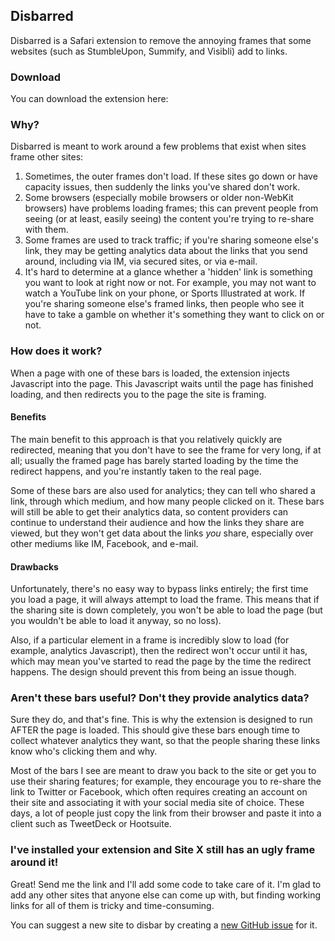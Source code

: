 ## Disbarred

Disbarred is a Safari extension to remove the annoying frames that some websites
(such as StumbleUpon, Summify, and Visibli) add to links.

### Download

You can download the extension here: <insert a link>

### Why?

Disbarred is meant to work around a few problems that exist when sites frame other sites:

1. Sometimes, the outer frames don't load. If these sites go down or have capacity issues,
then suddenly the links you've shared don't work.
2. Some browsers (especially mobile browsers or older non-WebKit browsers) have problems
loading frames; this can prevent people from seeing (or at least, easily seeing) the content
you're trying to re-share with them.
3. Some frames are used to track traffic; if you're sharing someone else's link, they may be
getting analytics data about the links that you send around, including via IM, via secured sites,
or via e-mail.
4. It's hard to determine at a glance whether a 'hidden' link is something you want to look at
right now or not. For example, you may not want to watch a YouTube link on your phone, or
Sports Illustrated at work. If you're sharing someone else's framed links, then people who see
it have to take a gamble on whether it's something they want to click on or not.

### How does it work?

When a page with one of these bars is loaded, the extension injects Javascript into the page. This
Javascript waits until the page has finished loading, and then redirects you to the page the site is
framing.

#### Benefits

The main benefit to this approach is that you relatively quickly are redirected, meaning that you
don't have to see the frame for very long, if at all; usually the framed page has barely started
loading by the time the redirect happens, and you're instantly taken to the real page.

Some of these bars are also used for analytics; they can tell who shared a link, through which medium,
and how many people clicked on it. These bars will still be able to get their analytics data, so
content providers can continue to understand their audience and how the links they share are viewed,
but they won't get data about the links *you* share, especially over other mediums like IM, Facebook,
and e-mail.

#### Drawbacks

Unfortunately, there's no easy way to bypass links entirely; the first time you load a page, it will
always attempt to load the frame. This means that if the sharing site is down completely, you won't
be able to load the page (but you wouldn't be able to load it anyway, so no loss).

Also, if a particular element in a frame is incredibly slow to load (for example, analytics Javascript),
then the redirect won't occur until it has, which may mean you've started to read the page by the time
the redirect happens. The design should prevent this from being an issue though.

### Aren't these bars useful? Don't they provide analytics data?

Sure they do, and that's fine. This is why the extension is designed to run AFTER the page
is loaded. This should give these bars enough time to collect whatever analytics they want,
so that the people sharing these links know who's clicking them and why.

Most of the bars I see are meant to draw you back to the site or get you to use their sharing features;
for example, they encourage you to re-share the link to Twitter or Facebook, which often requires
creating an account on their site and associating it with your social media site of choice. These days,
a lot of people just copy the link from their browser and paste it into a client such as TweetDeck or
Hootsuite.

### I've installed your extension and Site X still has an ugly frame around it!

Great! Send me the link and I'll add some code to take care of it. I'm glad to add any other
sites that anyone else can come up with, but finding working links for all of them is tricky
and time-consuming.

You can suggest a new site to disbar by creating a [new GitHub issue](http://github.com/danudey/Disbarred/issues/new) for it.